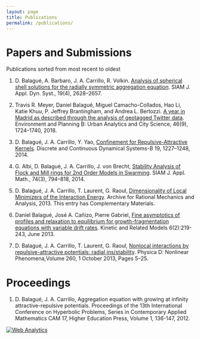 ```yaml
---
layout: page
title: Publications
permalink: /publications/
---
```


# Papers and Submissions
Publications sorted from most recent to oldest

1. D. Balagué, A. Barbaro, J. A. Carrillo, R. Volkin. [Analysis of spherical shell solutions for the radially symmetric aggregation equation](/personal/2020/11/25/sphericalshells01.html). SIAM J. Appl. Dyn. Syst., 19(4), 2628–2657.

2. Travis R. Meyer, Daniel Balagué, Miguel Camacho-Collados, Hao Li, Katie Khuu, P. Jeffrey Brantingham, and Andrea L. Bertozzi. [A year in Madrid as described through the analysis of geotagged Twitter data](http://journals.sagepub.com/doi/10.1177/2399808318764123). Environment and Planning B: Urban Analytics and City Science, 46(9), 1724–1740, 2018.

3. D. Balagué, J. A. Carrillo, Y. Yao, [Confinement for Repulsive-Attractive Kernels](/personal/2013/05/29/confinement.html). Discrete and Continuous Dynamical Systems-B 19, 1227–1248, 2014.

4. G. Albi, D. Balagué, J. A. Carrillo, J. von Brecht, [Stability Analysis of Flock and Mill rings for 2nd Order Models in Swarming](/personal/2013/05/29/millflock.html). SIAM J. Appl. Math., 74(3), 794–818, 2014.

5. D. Balagué, J. A. Carrillo, T. Laurent, G. Raoul, [Dimensionality of Local Minimizers of the Interaction Energy](/personal/2013/05/29/bclr2.html). Archive for Rational Mechanics and Analysis, 2013. This entry has Complementary Materials.

6. Daniel Balagué, José A. Cañizo, Pierre Gabriel, [Fine asymptotics of profiles and relaxation to equilibrium for growth-fragmentation equations with variable drift rates](/personal/2013/05/29/fragmentation.html). Kinetic and Related Models 6(2):219-243, June 2013.

7. D. Balagué, J. A. Carrillo, T. Laurent, G. Raoul, [Nonlocal interactions by repulsive-attractive potentials: radial ins/stability](/personal/2013/05/29/bclr1.html). Physica D: Nonlinear Phenomena,Volume 260, 1 October 2013, Pages 5–25.

# Proceedings

1. D. Balagué, J. A. Carrillo, Aggregation equation with growing at infinity attractive-repulsive potentials. Proceedings of the 13th International Conference on Hyperbolic Problems, Series in Contemporary Applied Mathematics CAM 17, Higher Education Press, Volume 1, 136-147, 2012.

<!-- Default Statcounter code for Pàgina Personal
https://dbalague.github.io/personal -->
<script type="text/javascript">
var sc_project=12366162; 
var sc_invisible=1; 
var sc_security="fa1c017b"; 
</script>
<script type="text/javascript"
src="https://www.statcounter.com/counter/counter.js"
async></script>
<noscript><div class="statcounter"><a title="Web Analytics"
href="https://statcounter.com/" target="_blank"><img
class="statcounter"
src="https://c.statcounter.com/12366162/0/fa1c017b/1/"
alt="Web Analytics"></a></div></noscript>
<!-- End of Statcounter Code -->